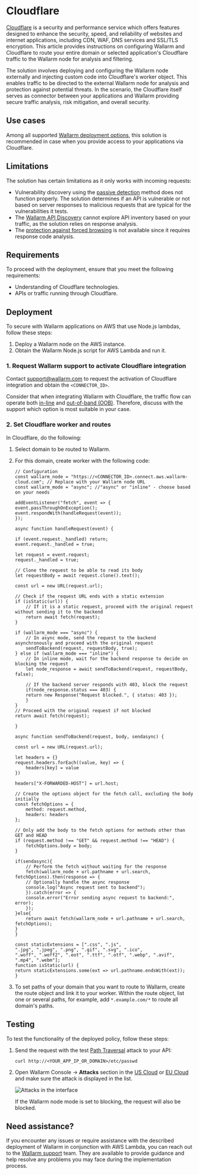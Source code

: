 [ptrav-attack-docs]:                ../../attacks-vulns-list.md#path-traversal
[attacks-in-ui-image]:              ../../images/admin-guides/test-attacks-quickstart-sqli-xss.png

# Cloudflare

[Cloudflare](https://www.cloudflare.com/) is a security and performance service which offers features designed to enhance the security, speed, and reliability of websites and internet applications, including CDN, WAF, DNS services and SSL/TLS encryption. This article provides instructions on configuring Wallarm and Cloudflare to route your entire domain or selected application's Cloudflare traffic to the Wallarm node for analysis and filtering.

The solution involves deploying and configuring the Wallarm node externally and injecting custom code into Cloudflare's worker object. This enables traffic to be directed to the external Wallarm node for analysis and protection against potential threats. In the scenario, the Cloudflare itself serves as connector between your applications and Wallarm providing secure traffic analysis, risk mitigation, and overall security.

## Use cases

Among all supported [Wallarm deployment options](../supported-deployment-options.md), this solution is recommended in case when you provide access to your applications via Cloudflare.

## Limitations

The solution has certain limitations as it only works with incoming requests:

* Vulnerability discovery using the [passive detection](../../about-wallarm/detecting-vulnerabilities.md#passive-detection) method does not function properly. The solution determines if an API is vulnerable or not based on server responses to malicious requests that are typical for the vulnerabilities it tests.
* The [Wallarm API Discovery](../../api-discovery/overview.md) cannot explore API inventory based on your traffic, as the solution relies on response analysis.
* The [protection against forced browsing](../../admin-en/configuration-guides/protecting-against-bruteforce.md) is not available since it requires response code analysis.

## Requirements

To proceed with the deployment, ensure that you meet the following requirements:

* Understanding of Cloudflare technologies.
* APIs or traffic running through Cloudflare.

## Deployment

To secure with Wallarm applications on AWS that use Node.js lambdas, follow these steps:

1. Deploy a Wallarm node on the AWS instance.
1. Obtain the Wallarm Node.js script for AWS Lambda and run it.

### 1. Request Wallarm support to activate Cloudflare integration

Contact [support@wallarm.com](mailto:support@wallarm.com) to request the activation of Cloudflare integration and obtain the `<CONNECTOR_ID>`.

Consider that when integrating Wallarm with Cloudflare, the traffic flow can operate both [in-line](../inline/overview.md) and [out-of-band (OOB)](../oob/overview.md). Therefore, discuss with the support which option is most suitable in your case.

### 2. Set Cloudflare worker and routes

In Cloudflare, do the following:

1. Select domain to be routed to Wallarm.
1. For this domain, create worker with the following code:

    ```
    // Configuration
    const wallarm_node = "https://<CONNECTOR_ID>.connect.aws.wallarm-cloud.com"; // Replace with your Wallarm node URL
    const wallarm_mode = "async"; //"async" or "inline" - choose based on your needs

    addEventListener("fetch", event => {
    event.passThroughOnException();
    event.respondWith(handleRequest(event));
    });

    async function handleRequest(event) {

    if (event.request._handled) return;
    event.request._handled = true;
    
    let request = event.request;
    request._handled = true;

    // Clone the request to be able to read its body
    let requestBody = await request.clone().text();

    const url = new URL(request.url);

    // Check if the request URL ends with a static extension
    if (isStatic(url)) {
        // If it is a static request, proceed with the original request without sending it to the backend
        return await fetch(request);
    }

    if (wallarm_mode === "async") {
        // In async mode, send the request to the backend asynchronously and proceed with the original request
        sendToBackend(request, requestBody, true);
    } else if (wallarm_mode === "inline") {
        // In inline mode, wait for the backend response to decide on blocking the request
        let node_response = await sendToBackend(request, requestBody, false);
    
        // If the backend server responds with 403, block the request
        if(node_response.status === 403) {
        return new Response("Request blocked.", { status: 403 });
        }
    }
    // Proceed with the original request if not blocked
    return await fetch(request);
    
    }

    async function sendToBackend(request, body, sendasync) {

    const url = new URL(request.url);

    let headers = {}
    request.headers.forEach((value, key) => {
        headers[key] = value
    })

    headers["X-FORWARDED-HOST"] = url.host;

    // Create the options object for the fetch call, excluding the body initially
    const fetchOptions = {
        method: request.method,
        headers: headers
    };
    
    // Only add the body to the fetch options for methods other than GET and HEAD
    if (request.method !== "GET" && request.method !== "HEAD") {
        fetchOptions.body = body;
    }

    if(sendasync){
        // Perform the fetch without waiting for the response
        fetch(wallarm_node + url.pathname + url.search, fetchOptions).then(response => {
        // Optionally handle the async response
        console.log("Async request sent to backend");
        }).catch(error => {
        console.error("Error sending async request to backend:", error);
        });
    }else{
        return await fetch(wallarm_node + url.pathname + url.search, fetchOptions);
    }
    }

    const staticExtensions = [".css", ".js",
    ".jpg", ".jpeg", ".png", ".gif", ".svg", ".ico",
    ".woff", ".woff2", ".eot", ".ttf", ".otf", ".webp", ".avif", ".mp4", ".webm"];
    function isStatic(url) {
    return staticExtensions.some(ext => url.pathname.endsWith(ext));
    }
    ```

1. To set paths of your domain that you want to route to Wallarm, create the route object and link it to your worker. Within the route object, list one or several paths, for example, add `*.example.com/*` to route all domain's paths.

## Testing

To test the functionality of the deployed policy, follow these steps:

1. Send the request with the test [Path Traversal][ptrav-attack-docs] attack to your API:

    ```
    curl http://<YOUR_APP_IP_OR_DOMAIN>/etc/passwd
    ```
1. Open Wallarm Console → **Attacks** section in the [US Cloud](https://us1.my.wallarm.com/attacks) or [EU Cloud](https://my.wallarm.com/attacks) and make sure the attack is displayed in the list.
    
    ![Attacks in the interface][attacks-in-ui-image]

    If the Wallarm node mode is set to blocking, the request will also be blocked.

## Need assistance?

If you encounter any issues or require assistance with the described deployment of Wallarm in conjunction with AWS Lambda, you can reach out to the [Wallarm support](mailto:support@wallarm.com) team. They are available to provide guidance and help resolve any problems you may face during the implementation process.
